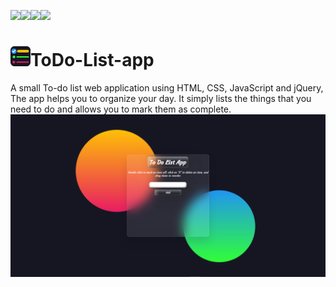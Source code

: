 ![](https://img.shields.io/badge/-HTML-orange)![](https://img.shields.io/badge/-CSS-blue)![](https://img.shields.io/badge/-JavaScript-yellow)![](https://img.shields.io/badge/-jQuery-blue)

# ![App Screenshot](/img/favicon-32x32.png)ToDo-List-app

A small To-do list web application using HTML, CSS, JavaScript and jQuery, The app helps you to organize your day. It simply lists the things that you need to do and allows you to mark them as complete.
![App Screenshot](/img/AppScreenshot.png)